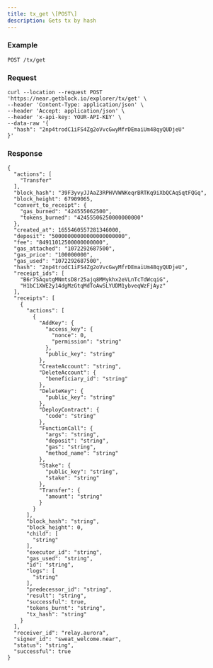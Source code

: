 ```yaml
---
title: tx_get \[POST\]
description: Gets tx by hash
---
```


### Example

```POST /tx/get```

### Request

```
curl --location --request POST 'https://near.getblock.io/explorer/tx/get' \
--header 'Content-Type: application/json' \
--header 'Accept: application/json' \
--header 'x-api-key: YOUR-API-KEY' \
--data-raw '{
  "hash": "2np4trodC1iFS4Zg2oVvcGwyMfrDEmaiUm48qyQUDjeU"
}'
```

### Response

```
{
  "actions": [
    "Transfer"
  ],
  "block_hash": "39F3yvyJJAaZ3RPHVVWNKeqrBRTKq9iXbQCAqSqtFQGq",
  "block_height": 67909065,
  "convert_to_receipt": {
    "gas_burned": "424555062500",
    "tokens_burned": "42455506250000000000"
  },
  "created_at": 1655460557281346000,
  "deposit": "50000000000000000000000",
  "fee": "84911012500000000000",
  "gas_attached": "1072292687500",
  "gas_price": "100000000",
  "gas_used": "1072292687500",
  "hash": "2np4trodC1iFS4Zg2oVvcGwyMfrDEmaiUm48qyQUDjeU",
  "receipt_ids": [
    "B6r7SAqutgMNmtsD8r25ajq8MMykhx2eVLnTcTdWcqiG",
    "H1bC1XWE2y14dgMzGtqMdToAwSLYUDM1ybveqWzFjAyz"
  ],
  "receipts": [
    {
      "actions": [
        {
          "AddKey": {
            "access_key": {
              "nonce": 0,
              "permission": "string"
            },
            "public_key": "string"
          },
          "CreateAccount": "string",
          "DeleteAccount": {
            "beneficiary_id": "string"
          },
          "DeleteKey": {
            "public_key": "string"
          },
          "DeployContract": {
            "code": "string"
          },
          "FunctionCall": {
            "args": "string",
            "deposit": "string",
            "gas": "string",
            "method_name": "string"
          },
          "Stake": {
            "public_key": "string",
            "stake": "string"
          },
          "Transfer": {
            "amount": "string"
          }
        }
      ],
      "block_hash": "string",
      "block_height": 0,
      "child": [
        "string"
      ],
      "executor_id": "string",
      "gas_used": "string",
      "id": "string",
      "logs": [
        "string"
      ],
      "predecessor_id": "string",
      "result": "string",
      "successful": true,
      "tokens_burnt": "string",
      "tx_hash": "string"
    }
  ],
  "receiver_id": "relay.aurora",
  "signer_id": "sweat_welcome.near",
  "status": "string",
  "successful": true
}
```
